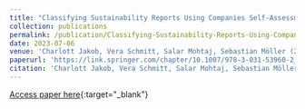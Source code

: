 ```yaml
---
title: "Classifying Sustainability Reports Using Companies Self-Assessments"
collection: publications
permalink: /publication/Classifying-Sustainability-Reports-Using-Companies-Self-Assessments
date: 2023-07-06
venue: 'Charlott Jakob, Vera Schmitt, Salar Mohtaj, Sebastian Möller (2024). Classifying Sustainability Reports Using Companies Self-Assessments. In: Arai, K. (eds) Advances in Information and Communication. FICC 2024. Lecture Notes in Networks and Systems, vol 919. Springer, Cham.'
paperurl: 'https://link.springer.com/chapter/10.1007/978-3-031-53960-2_35'
citation: 'Charlott Jakob, Vera Schmitt, Salar Mohtaj, Sebastian Möller (2024). Classifying Sustainability Reports Using Companies Self-Assessments. In: Arai, K. (eds) Advances in Information and Communication. FICC 2024. Lecture Notes in Networks and Systems, vol 919. Springer, Cham. https://doi.org/10.1007/978-3-031-53960-2_35.'
---
```


[Access paper here](https://link.springer.com/chapter/10.1007/978-3-031-53960-2_35){:target="_blank"}
